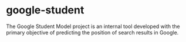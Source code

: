 # google-student
The Google Student Model project is an internal tool developed with the primary objective of predicting the position of search results in Google.
